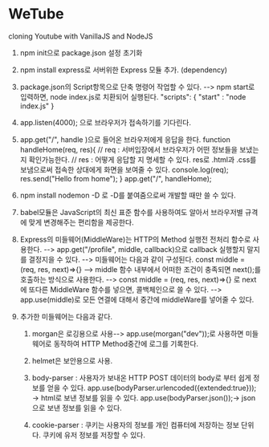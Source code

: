 # WeTube

cloning Youtube with VanillaJS and NodeJS

1. npm init으로 package.json 설정 초기화
2. npm install express로 서버위한 Express 모듈 추가. (dependency)
3. package.json의 Script항목으로 단축 명령어 작업할 수 있다.
   --> npm start로 입력하면, node index.js로 치환되어 실행된다.
   "scripts": {
   "start" : "node index.js"
   }
4. app.listen(4000); 으로 브라우저가 접속하기를 기다린다.
5. app.get("/", handle )으로 들어온 브라우저에게 응답을 한다.
   function handleHome(req, res){
   // req : 서버입장에서 브라우저가 어떤 정보들을 보냈는지 확인가능한다.
   // res : 어떻게 응답할 지 명세할 수 있다. res로 .html과 .css를 보냄으로써 접속한 상대에게 화면을 보여줄 수 있다.
   console.log(req);
   res.send("Hello from home");
   }
   app.get("/", handleHome);
6. npm install nodemon -D 로 -D를 붙여줌으로써 개발할 때만 쓸 수 있다.
7. babel모듈은 JavaScript의 최신 표준 함수를 사용하여도 알아서 브라우저별 규격에 맞게 변경해주는 편리함을 제공한다.
8. Express의 미들웨어(MiddleWare)는 HTTP의 Method 실행전 전처리 함수로 사용한다.
   --> app.get("/profile", middle, callback)으로 callback 실행할지 말지를 결정지을 수 있다.
   --> 미들웨어는 다음과 같이 구성된다. const middle = (req, res, next)=>{}
   --> middle 함수 내부에서 어떠한 조건이 충족되면 next();를 호출하는 방식으로 사용한다.
   --> const middle = (req, res, next)=>{} 로 next에 또다른 MiddleWare 함수를 넣으면, 콜백체인으로 쓸 수 있다.
   --> app.use(middle)로 모든 연결에 대해서 중간에 middleWare를 넣어줄 수 있다.
9. 추가한 미들웨어는 다음과 같다.

   1. morgan은 로깅용으로 사용--> app.use(morgan("dev"));로 사용하면 미들웨어로 동작하여 HTTP Method중간에 로그를 기록한다.
   2. helmet은 보안용으로 사용.
   3. body-parser : 사용자가 보내온 HTTP POST 데이터의 body로 부터 쉽게 정보를 얻을 수 있다.
      app.use(bodyParser.urlencoded({extended:true})); -> html로 보낸 정보를 읽을 수 있다.
      app.use(bodyParser.json());-> json으로 보낸 정보를 읽을 수 있다.

   4. cookie-parser : 쿠키는 사용자의 정보를 개인 컴퓨터에 저장하는 정보 단위다. 쿠키에 유저 정보를 저장할 수 있다.
